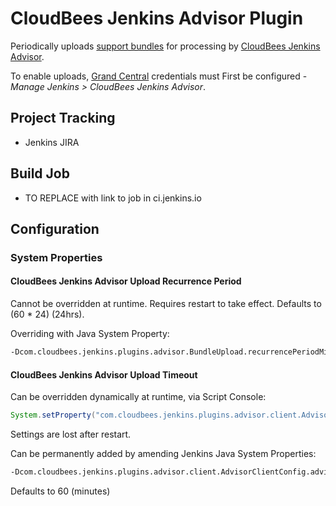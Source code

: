 # CloudBees Jenkins Advisor Plugin

Periodically uploads [support bundles](https://wiki.jenkins.io/display/JENKINS/Support+Core+Plugin) for processing by [CloudBees Jenkins Advisor](https://cloudbees.atlassian.net/wiki/display/CE/CloudBees+Insights+1.0).

To enable uploads, [Grand Central](grandcentral.cloudbees.com) credentials must First be configured - *Manage Jenkins > CloudBees Jenkins Advisor*.

## Project Tracking

* Jenkins JIRA

## Build Job

* TO REPLACE with link to job in ci.jenkins.io

## Configuration

### System Properties

#### CloudBees Jenkins Advisor Upload Recurrence Period

Cannot be overridden at runtime. Requires restart to take effect. Defaults to (60 * 24) (24hrs).

Overriding with Java System Property:

```bash
-Dcom.cloudbees.jenkins.plugins.advisor.BundleUpload.recurrencePeriodMinutes=60
```

#### CloudBees Jenkins Advisor Upload Timeout

Can be overridden dynamically at runtime, via Script Console:

```java
System.setProperty("com.cloudbees.jenkins.plugins.advisor.client.AdvisorClientConfig.advisorUploadTimeoutMinutes", "120");
```

Settings are lost after restart.

Can be permanently added by amending Jenkins Java System Properties:

```bash
-Dcom.cloudbees.jenkins.plugins.advisor.client.AdvisorClientConfig.advisorUploadTimeoutMinutes=120
```

Defaults to 60 (minutes)
